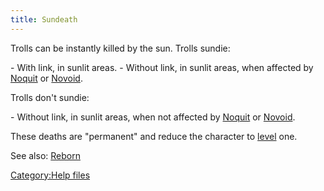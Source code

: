 ```yaml
---
title: Sundeath
---
```


Trolls can be instantly killed by the sun. Trolls sundie:

\- With link, in sunlit areas. - Without link, in sunlit areas, when
affected by [Noquit](Noquit "wikilink") or [Novoid](Novoid "wikilink").

Trolls don't sundie:

\- Without link, in sunlit areas, when not affected by
[Noquit](Noquit "wikilink") or [Novoid](Novoid "wikilink").

These deaths are "permanent" and reduce the character to
[level](level "wikilink") one.

See also: [Reborn](Reborn "wikilink")

[Category:Help files](Category:Help_files "wikilink")